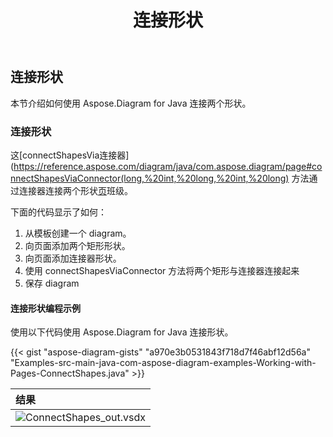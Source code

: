 ﻿---
title: 连接形状
type: docs
weight: 90
url: /zh/java/connect-shapes/
description: 本节介绍如何用 Aspose.Diagram for Java 连接两个形状。
---
## **连接形状**
本节介绍如何使用 Aspose.Diagram for Java 连接两个形状。
### **连接形状**
这[connectShapesVia连接器](https://reference.aspose.com/diagram/java/com.aspose.diagram/page#connectShapesViaConnector(long,%20int,%20long,%20int,%20long) 方法通过连接器连接两个形状[页](https://reference.aspose.com/diagram/java/com.aspose.diagram/Page)班级。

下面的代码显示了如何：

1. 从模板创建一个 diagram。
1. 向页面添加两个矩形形状。
1. 向页面添加连接器形状。
1. 使用 connectShapesViaConnector 方法将两个矩形与连接器连接起来
1. 保存 diagram
#### **连接形状编程示例**
使用以下代码使用 Aspose.Diagram for Java 连接形状。

{{< gist "aspose-diagram-gists" "a970e3b0531843f718d7f46abf12d56a" "Examples-src-main-java-com-aspose-diagram-examples-Working-with-Pages-ConnectShapes.java" >}}

|**结果**|
|:- |
|![ConnectShapes_out.vsdx](ConnectShapes.png)|
